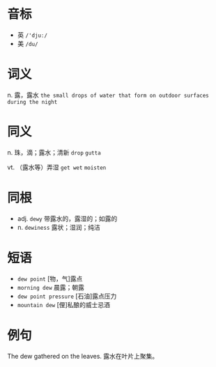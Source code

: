 # 音标

- 英 `/'djuː/`
- 美 `/du/`

# 词义

n. 露，露水
`the small drops of water that form on outdoor surfaces during the night`

# 同义

n. 珠，滴；露水；清新
`drop` `gutta`

vt. （露水等）弄湿
`get wet` `moisten`

# 同根

- adj. `dewy` 带露水的，露湿的；如露的
- n. `dewiness` 露状；湿润；纯洁

# 短语

- `dew point` [物，气]露点
- `morning dew` 晨露；朝露
- `dew point pressure` [石油]露点压力
- `mountain dew` [俚]私酿的威士忌酒

# 例句

The dew gathered on the leaves.
露水在叶片上聚集。



